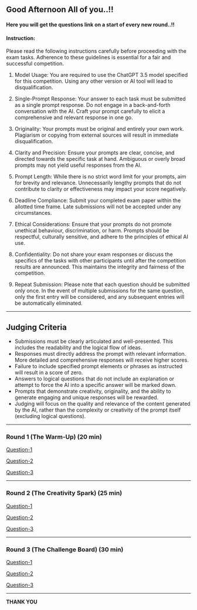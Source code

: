## Good Afternoon All of you..!!
  
#### Here you will get the questions link on a start of every new round..!!  
  
#### Instruction:


Please read the following instructions carefully before proceeding with the exam tasks. Adherence to these guidelines is essential for a fair and successful competition.

1. Model Usage: You are required to use the ChatGPT 3.5 model specified for this competition. Using any other version or AI tool will lead to disqualification.  
      
2. Single-Prompt Response: Your answer to each task must be submitted as a single prompt response. Do not engage in a back-and-forth conversation with the AI. Craft your prompt carefully to elicit a comprehensive and relevant response in one go.  
      
3. Originality: Your prompts must be original and entirely your own work. Plagiarism or copying from external sources will result in immediate disqualification.  
      
4. Clarity and Precision: Ensure your prompts are clear, concise, and directed towards the specific task at hand. Ambiguous or overly broad prompts may not yield useful responses from the AI.  
      
5. Prompt Length: While there is no strict word limit for your prompts, aim for brevity and relevance. Unnecessarily lengthy prompts that do not contribute to clarity or effectiveness may impact your score negatively.  
      
6. Deadline Compliance: Submit your completed exam paper within the allotted time frame. Late submissions will not be accepted under any circumstances.  
      
7. Ethical Considerations: Ensure that your prompts do not promote unethical behaviour, discrimination, or harm. Prompts should be respectful, culturally sensitive, and adhere to the principles of ethical AI use.   
      
8. Confidentiality: Do not share your exam responses or discuss the specifics of the tasks with other participants until after the competition results are announced. This maintains the integrity and fairness of the competition.  
      
9. Repeat Submission: Please note that each question should be submitted only once. In the event of multiple submissions for the same question, only the first entry will be considered, and any subsequent entries will be automatically eliminated.
  
-------

## Judging Criteria

- Submissions must be clearly articulated and well-presented. This includes the readability and the logical flow of ideas.
- Responses must directly address the prompt with relevant information. More detailed and comprehensive responses will receive higher scores.
- Failure to include specified prompt elements or phrases as instructed will result in a score of zero.
- Answers to logical questions that do not include an explanation or attempt to force the AI into a specific answer will be marked down.
- Prompts that demonstrate creativity, originality, and the ability to generate engaging and unique responses will be rewarded.
- Judging will focus on the quality and relevance of the content generated by the AI, rather than the complexity or creativity of the prompt itself (excluding logical questions).


-------

### Round 1 (The Warm-Up)  (20 min)

[Question-1](https://forms.gle/FrSH261ejHYQAPJv5)

[Question-2](https://forms.gle/fsZ6Mss7in5gyvmM7)

[Question-3](https://forms.gle/Y3Y6p2UxKvZNVgnM7)
  
---

### Round 2 (The Creativity Spark) (25 min)

[Question-1](https://forms.gle/3hCS8nhpKE4WKtFG6)

[Question-2](https://forms.gle/FwxaBYojtmJNAuZQ9)

[Question-3](https://forms.gle/q6XEPn4y6uLkKhUf7)

---

### Round 3 (The Challenge Board) (30 min)

[Question-1](https://forms.gle/AQhkx6AnpKq6Ntig6)

[Question-2](https://forms.gle/deNzCzXgw4TpoRoS9)

[Question-3](https://forms.gle/wCp6ytt8c6xTSRN36)

---

**THANK YOU**